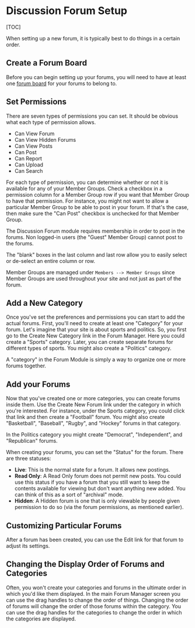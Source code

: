 <!--
    This source file is part of the open source project
    ExpressionEngine User Guide (https://github.com/ExpressionEngine/ExpressionEngine-User-Guide)

    @link      https://expressionengine.com/
    @copyright Copyright (c) 2003-2019, EllisLab Corp. (https://ellislab.com)
    @license   https://expressionengine.com/license Licensed under Apache License, Version 2.0
-->

# Discussion Forum Setup

[TOC]

When setting up a new forum, it is typically best to do things in a certain order.

## Create a Forum Board

Before you can begin setting up your forums, you will need to have at least one [forum board](add-ons/forum/boards.md) for your forums to belong to.

## Set Permissions

There are seven types of permissions you can set. It should be obvious what each type of permission allows.

- Can View Forum
- Can View Hidden Forums
- Can View Posts
- Can Post
- Can Report
- Can Upload
- Can Search

For each type of permission, you can determine whether or not it is available for any of your Member Groups. Check a checkbox in a permission column for a Member Group row if you want that Member Group to have that permission. For instance, you might not want to allow a particular Member Group to be able to post in your forum. If that's the case, then make sure the "Can Post" checkbox is unchecked for that Member Group.

The Discussion Forum module requires membership in order to post in the forums. Non logged-in users (the "Guest" Member Group) cannot post to the forums.

The "blank" boxes in the last column and last row allow you to easily select or de-select an entire column or row.

Member Groups are managed under `Members --> Member Groups` since Member Groups are used throughout your site and not just as part of the forum.

## Add a New Category

Once you've set the preferences and permissions you can start to add the actual forums. First, you'll need to create at least one "Category" for your forum. Let's imagine that your site is about sports and politics. So, you first go to the Create New Category link in the Forum Manager. Here you could create a "Sports" category. Later, you can create separate forums for different types of sports. You might also create a "Politics" category.

A "category" in the Forum Module is simply a way to organize one or more forums together.

## Add your Forums

Now that you've created one or more categories, you can create forums inside them. Use the Create New Forum link under the category in which you're interested. For instance, under the Sports category, you could click that link and then create a "Football" forum. You might also create "Basketball", "Baseball", "Rugby", and "Hockey" forums in that category.

In the Politics category you might create "Democrat", "Independent", and "Republican" forums.

When creating your forums, you can set the "Status" for the forum. There are three statuses:

- **Live**: This is the normal state for a forum. It allows new postings.
- **Read Only**: A Read Only forum does not permit new posts. You could use this status if you have a forum that you still want to keep the contents available for viewing but don't want anything new added. You can think of this as a sort of "archival" mode.
- **Hidden**: A Hidden forum is one that is only viewable by people given permission to do so (via the forum permissions, as mentioned earlier).

## Customizing Particular Forums

After a forum has been created, you can use the Edit link for that forum to adjust its settings.

## Changing the Display Order of Forums and Categories

Often, you won't create your categories and forums in the ultimate order in which you'd like them displayed. In the main Forum Manager screen you can use the drag handles to change the order of things. Changing the order of forums will change the order of those forums within the category. You can use the drag handles for the categories to change the order in which the categories are displayed.
